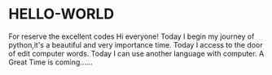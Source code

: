 # HELLO-WORLD
For reserve the excellent codes
Hi everyone!
Today I begin my journey of python,it's a beautiful and very importance time.
Today I access to the door of edit computer words.
Today I can use another language with computer.
A Great Time is coming......
